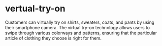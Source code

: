 # vertual-try-on
Customers can virtually try on shirts, sweaters, coats, and pants by using their smartphone camera. The virtual try-on technology allows users to swipe through various colorways and patterns, ensuring that the particular article of clothing they choose is right for them.
